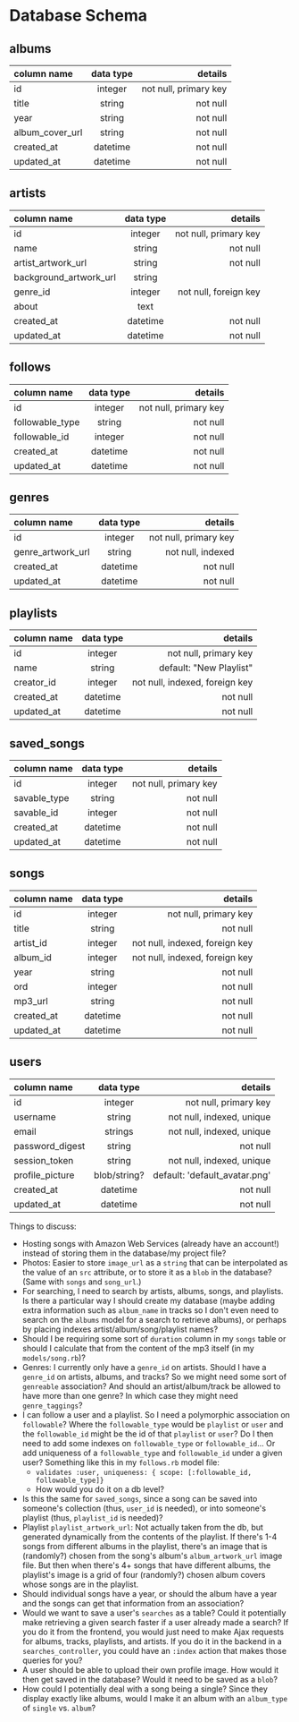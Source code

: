# Database Schema

## albums
column name     | data type | details
:---------------|:---------:|-----------------------:
id              | integer   | not null, primary key
title           | string    | not null
year            | string    | not null
album_cover_url | string    | not null
created_at      | datetime  | not null
updated_at      | datetime  | not null

## artists
column name     | data type | details
:---------------|:---------:|-----------------------:
id              | integer   | not null, primary key
name            | string    | not null
artist_artwork_url | string | not null
background_artwork_url | string |
genre_id        | integer   | not null, foreign key
about           | text      |
created_at      | datetime  | not null
updated_at      | datetime  | not null

## follows
column name     | data type | details
:---------------|:---------:|-----------------------:
id              | integer   | not null, primary key
followable_type | string    | not null
followable_id   | integer   | not null
created_at      | datetime  | not null
updated_at      | datetime  | not null

## genres
column name     | data type | details
:---------------|:---------:|-----------------------:
id              | integer   | not null, primary key
genre_artwork_url | string  | not null, indexed
created_at      | datetime  | not null
updated_at      | datetime  | not null

## playlists
column name     | data type | details
:---------------|:---------:|-----------------------:
id              | integer   | not null, primary key
name            | string    | default: "New Playlist"
creator_id      | integer   | not null, indexed, foreign key
created_at      | datetime  | not null
updated_at      | datetime  | not null

## saved_songs
column name     | data type | details
:---------------|:---------:|-----------------------:
id              | integer   | not null, primary key
savable_type    | string    | not null
savable_id      | integer   | not null
created_at      | datetime  | not null
updated_at      | datetime  | not null

## songs
column name     | data type | details
:---------------|:---------:|-----------------------:
id              | integer   | not null, primary key
title           | string    | not null
artist_id       | integer   | not null, indexed, foreign key
album_id        | integer   | not null, indexed, foreign key
year            | string    | not null
ord             | integer   | not null
mp3_url         | string    | not null
created_at      | datetime  | not null
updated_at      | datetime  | not null

## users
column name     | data type | details
:---------------|:---------:|-----------------------:
id              | integer   | not null, primary key
username        | string    | not null, indexed, unique
email           | strings   | not null, indexed, unique
password_digest | string    | not null
session_token   | string    | not null, indexed, unique
profile_picture  | blob/string? | default: 'default_avatar.png'
created_at      | datetime  | not null
updated_at      | datetime  | not null


Things to discuss:
- Hosting songs with Amazon Web Services (already have an account!) instead of storing them in the database/my project file?
- Photos: Easier to store `image_url` as a `string` that can be interpolated as the value of an `src` attribute, or to store it as a `blob` in the database? (Same with `songs` and `song_url`.)
- For searching, I need to search by artists, albums, songs, and playlists. Is there a particular way I should create my database (maybe adding extra information such as `album_name` in tracks so I don't even need to search on the `albums` model for a search to retrieve albums), or perhaps by placing indexes artist/album/song/playlist names?
- Should I be requiring some sort of `duration` column in my `songs` table or should I calculate that from the content of the mp3 itself (in my `models/song.rb`)?
- Genres: I currently only have a `genre_id` on artists. Should I have a `genre_id` on artists, albums, and tracks? So we might need some sort of `genreable` association? And should an artist/album/track be allowed to have more than one genre? In which case they might need `genre_taggings`?
- I can follow a user and a playlist. So I need a polymorphic association on `followable`? Where the `followable_type` would be `playlist` or `user` and the `followable_id` might be the id of that `playlist` or `user`? Do I then need to add some indexes on `followable_type` or `followable_id`... Or add uniqueness of a `followable_type` and `followable_id` under a given user? Something like this in my `follows.rb` model file:
  - `validates :user, uniqueness: { scope: [:followable_id, followable_type]}`
  - How would you do it on a db level?
- Is this the same for `saved_songs`, since a song can be saved into someone's collection (thus, `user_id` is needed), or into someone's playlist (thus, `playlist_id` is needed)?
- Playlist `playlist_artwork_url`: Not actually taken from the db, but generated dynamically from the contents of the playlist. If there's 1-4 songs from different albums in the playlist, there's an image that is (randomly?) chosen from the song's album's `album_artwork_url` image file. But then when there's 4+ songs that have different albums, the playlist's image is a grid of four (randomly?) chosen album covers whose songs are in the playlist.
- Should individual songs have a year, or should the album have a year and the songs can get that information from an association?
- Would we want to save a user's `searches` as a table? Could it potentially make retrieving a given search faster if a user already made a search? If you do it from the frontend, you would just need to make Ajax requests for albums, tracks, playlists, and artists. If you do it in the backend in a `searches_controller`, you could have an `:index` action that makes those queries for you?
- A user should be able to upload their own profile image. How would it then get saved in the database? Would it need to be saved as a `blob`?
- How could I potentially deal with a song being a single? Since they display exactly like albums, would I make it an album with an `album_type` of `single` vs. `album`?
